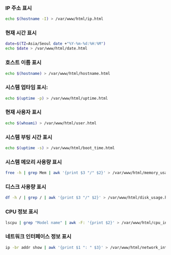 ### IP 주소 표시
```bash
echo $(hostname -I) > /var/www/html/ip.html
```

### 현재 시간 표시
```bash
date=$(TZ=Asia/Seoul date +"%Y-%m-%d:%H:%M")
echo $date > /var/www/html/date.html
```

### 호스트 이름 표시
```bash
echo $(hostname) > /var/www/html/hostname.html
```

### 시스템 업타임 표시:
```bash
echo $(uptime -p) > /var/www/html/uptime.html
```

### 현재 사용자 표시
```bash
echo $(whoami) > /var/www/html/user.html
```

### 시스템 부팅 시간 표시
```bash
echo $(uptime -s) > /var/www/html/boot_time.html
```

### 시스템 메모리 사용량 표시
```bash
free -h | grep Mem | awk '{print $3 "/" $2}' > /var/www/html/memory_usage.html
```

### 디스크 사용량 표시
```bash
df -h / | grep / | awk '{print $3 "/" $2}' > /var/www/html/disk_usage.html
```

### CPU 정보 표시
```bash
lscpu | grep "Model name" | awk -F: '{print $2}' > /var/www/html/cpu_info.html
```

### 네트워크 인터페이스 정보 표시
```bash
ip -br addr show | awk '{print $1 ": " $3}' > /var/www/html/network_interfaces.html
```
